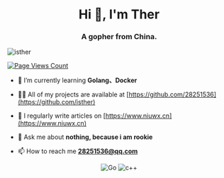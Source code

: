 <h1 align="center">Hi 👋, I'm Ther</h1>
<h3 align="center">A gopher from China.</h3>

<p align="left"> <img src="https://komarev.com/ghpvc/?username=isther&label=Profile%20views&color=0e75b6&style=flat" alt="isther" /> </p> 

[![Page Views Count](https://badges.toozhao.com/badges/01FQP76TP6ZBNKKYXKKWX9BGJ8/blue.svg)](https://badges.toozhao.com/stats/01FQP76TP6ZBNKKYXKKWX9BGJ8 "Get your own page views count badge on badges.toozhao.com")

- 🌱 I’m currently learning **Golang、Docker**

- 👨‍💻 All of my projects are available at [https://github.com/28251536](https://github.com/isther)

- 📝 I regularly write articles on [https://www.niuwx.cn](https://www.niuwx.cn)

- 💬 Ask me about **nothing, because i am rookie**

- 📫 How to reach me **28251536@qq.com**

<p align="center">
<img alt="Go" src="https://img.shields.io/badge/Go-FCEAE5?style=flat-square&logo=Go">
 <img alt="c++" src="https://img.shields.io/badge/C++-f34b7d?style=flat-square&logo=c%2b%2b">
</p>
